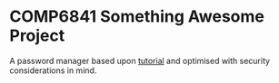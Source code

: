 # COMP6841 Something Awesome Project
A password manager based upon [tutorial](https://thepythoncode.com/article/build-a-password-manager-in-python) and optimised with security considerations in mind.

